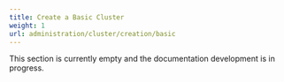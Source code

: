 ```yaml
---
title: Create a Basic Cluster
weight: 1
url: administration/cluster/creation/basic
---
```



This section is currently empty and the documentation development is in progress.